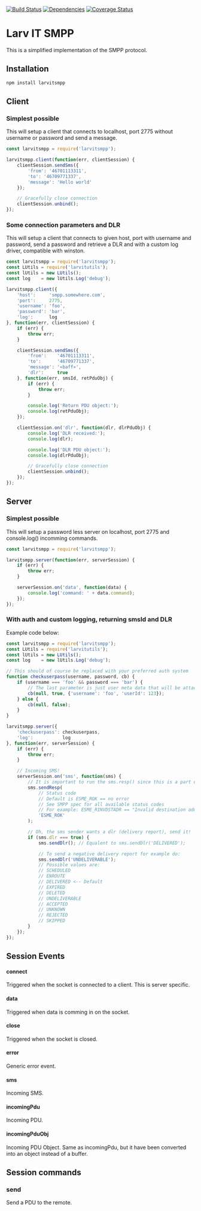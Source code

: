 [![Build Status](https://travis-ci.org/larvit/larvitsmpp.svg)](https://travis-ci.org/larvit/larvitsmpp)
[![Dependencies](https://david-dm.org/larvit/larvitsmpp.svg)](https://david-dm.org/larvit/larvitsmpp.svg)
[![Coverage Status](https://coveralls.io/repos/larvit/larvitsmpp/badge.svg)](https://coveralls.io/github/larvit/larvitsmpp)

# Larv IT SMPP

This is a simplified implementation of the SMPP protocol.

## Installation

```bash
npm install larvitsmpp
```

## Client

### Simplest possible

This will setup a client that connects to localhost, port 2775 without username or password and send a message.

```javascript
const larvitsmpp = require('larvitsmpp');

larvitsmpp.client(function(err, clientSession) {
	clientSession.sendSms({
		'from': '46701113311',
		'to': '46709771337',
		'message': 'Hello world'
	});

	// Gracefully close connection
	clientSession.unbind();
});
```

### Some connection parameters and DLR

This will setup a client that connects to given host, port with username and password, send a password and retrieve a DLR and with a custom log driver, compatible with winston.

```javascript
const larvitsmpp = require('larvitsmpp');
const LUtils = require('larvitutils');
const lUtils = new LUtils();
const log    = new lUtils.Log('debug');

larvitsmpp.client({
	'host':     'smpp.somewhere.com',
	'port':     2775,
	'username': 'foo',
	'password': 'bar',
	'log':      log
}, function(err, clientSession) {
	if (err) {
		throw err;
	}

	clientSession.sendSms({
		'from':    '46701113311',
		'to':      '46709771337',
		'message': '«baff»',
		'dlr':     true
	}, function(err, smsId, retPduObj) {
		if (err) {
			throw err;
		}

		console.log('Return PDU object:');
		console.log(retPduObj);
	});

	clientSession.on('dlr', function(dlr, dlrPduObj) {
		console.log('DLR received:');
		console.log(dlr);

		console.log('DLR PDU object:');
		console.log(dlrPduObj);

		// Gracefully close connection
		clientSession.unbind();
	});
});
```

## Server

### Simplest possible

This will setup a password less server on localhost, port 2775 and console.log() incomming commands.

```javascript
const larvitsmpp = require('larvitsmpp');

larvitsmpp.server(function(err, serverSession) {
	if (err) {
		throw err;
	}

	serverSession.on('data', function(data) {
		console.log('command: ' + data.command);
	});
});
```

### With auth and custom logging, returning smsId and DLR

Example code below:

```javascript
const larvitsmpp = require('larvitsmpp');
const LUtils = require('larvitutils');
const lUtils = new LUtils();
const log    = new lUtils.Log('debug');

// This should of course be replaced with your preferred auth system
function checkuserpass(username, password, cb) {
	if (username === 'foo' && password === 'bar') {
		// The last parameter is just user meta data that will be attached to the session as "userData" and is optional
		cb(null, true, {'username': 'foo', 'userId': 123});
	} else {
		cb(null, false);
	}
}

larvitsmpp.server({
	'checkuserpass': checkuserpass,
	'log':           log
}, function(err, serverSession) {
	if (err) {
		throw err;
	}

	// Incoming SMS!
	serverSession.on('sms', function(sms) {
		// It is important to run the sms.resp() since this is a part of the protocol
		sms.sendResp(
			// Status code
			// Default is ESME_ROK == no error
			// See SMPP spec for all available status codes
			// For example: ESME_RINVDSTADR == "Invalid destination address".
			'ESME_ROK'
		);

		// Oh, the sms sender wants a dlr (delivery report), send it!
		if (sms.dlr === true) {
			sms.sendDlr(); // Equalent to sms.sendDlr('DELIVERED');

			// To send a negative delivery report for example do:
			sms.sendDlr('UNDELIVERABLE');
			// Possible values are:
			// SCHEDULED
			// ENROUTE
			// DELIVERED <-- Default
			// EXPIRED
			// DELETED
			// UNDELIVERABLE
			// ACCEPTED
			// UNKNOWN
			// REJECTED
			// SKIPPED
		}
	});
});
```

## Session Events

#### connect

Triggered when the socket is connected to a client. This is server specific.

#### data

Triggered when data is comming in on the socket.

#### close

Triggered when the socket is closed.

#### error

Generic error event.

#### sms

Incoming SMS.

#### incomingPdu

Incoming PDU.

#### incomingPduObj

Incoming PDU Object. Same as incomingPdu, but it have been converted into an object instead of a buffer.

## Session commands

### send

Send a PDU to the remote.
